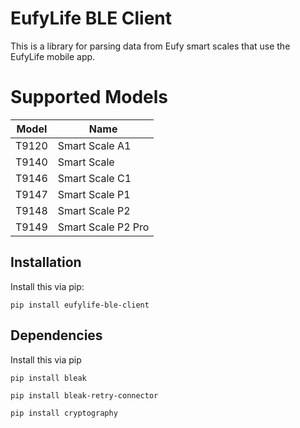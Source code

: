 # EufyLife BLE Client

This is a library for parsing data from Eufy smart scales that use the EufyLife mobile app.

# Supported Models

| Model | Name               |
| ----- | ------------------ |
| T9120 | Smart Scale A1     |
| T9140 | Smart Scale        |
| T9146 | Smart Scale C1     |
| T9147 | Smart Scale P1     |
| T9148 | Smart Scale P2     |
| T9149 | Smart Scale P2 Pro |

## Installation

Install this via pip:

`pip install eufylife-ble-client`


## Dependencies

Install this via pip

`pip install bleak`

`pip install bleak-retry-connector`

`pip install cryptography`
